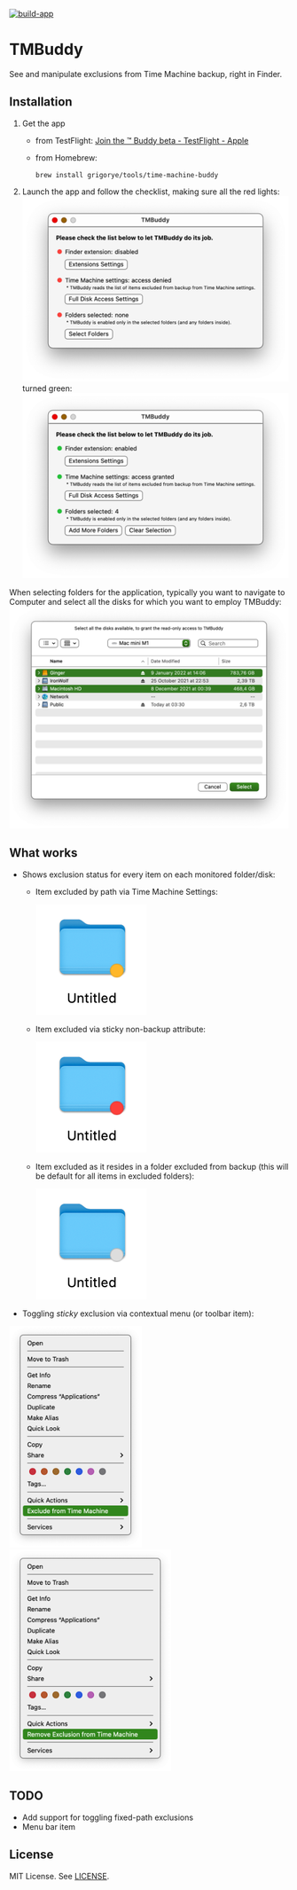 [![build-app](https://github.com/grigorye/TMBuddy/actions/workflows/build-app.yml/badge.svg)](https://github.com/grigorye/TMBuddy/actions/workflows/build-app.yml)

# TMBuddy

See and manipulate exclusions from Time Machine backup, right in Finder.

## Installation

1. Get the app
   
   - from TestFlight:
     [Join the ™ Buddy beta - TestFlight - Apple](https://testflight.apple.com/join/gQCBR8p7)
   
   - from Homebrew:
     
     ```
     brew install grigorye/tools/time-machine-buddy
     ```

2. Launch the app and follow the checklist, making sure all the red lights:
   ![Checklist-Red.png](.Images/Checklist-Red.png)
   turned green:
   ![Checklist-Green.png](.Images/Checklist-Green.png)

When selecting folders for the application, typically you want to navigate to Computer and select all the disks for which you want to employ TMBuddy:
![](.Images/Disk-Selection.png)

## What works



- Shows exclusion status for every item on each monitored folder/disk:
  
  - Item excluded by path via Time Machine Settings:
    
    ![](.Images/Finder-Badge-Path-Excluded.png)
  
  - Item excluded via sticky non-backup attribute:
    
    ![](.Images/Finder-Badge-Sticky-Excluded.png)
  
  - Item excluded as it resides in a folder excluded from backup (this will be default for all items in excluded folders):
        
    ![](.Images/Finder-Badge-Parent-Excluded.png)

- Toggling *sticky* exclusion via contextual menu (or toolbar item):

<img src=".Images/Finder-Contextual-Exclude.png" title="" alt="" height="400">
  <img title="" src=".Images/Finder-Contextual-Remove-Exclusion.png" alt="" height="400">

## TODO

- Add support for toggling fixed-path exclusions
- Menu bar item

## License

MIT License. See [LICENSE](LICENSE).
